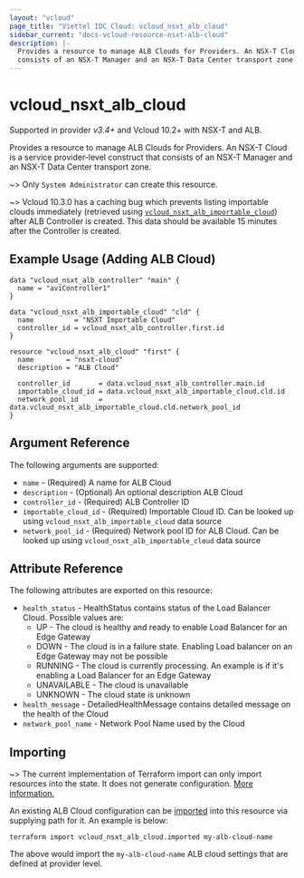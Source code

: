 ```yaml
---
layout: "vcloud"
page_title: "Viettel IDC Cloud: vcloud_nsxt_alb_cloud"
sidebar_current: "docs-vcloud-resource-nsxt-alb-cloud"
description: |-
  Provides a resource to manage ALB Clouds for Providers. An NSX-T Cloud is a service provider-level construct that
  consists of an NSX-T Manager and an NSX-T Data Center transport zone.
---
```


# vcloud\_nsxt\_alb\_cloud

Supported in provider *v3.4+* and Vcloud 10.2+ with NSX-T and ALB.

Provides a resource to manage ALB Clouds for Providers. An NSX-T Cloud is a service provider-level construct that
consists of an NSX-T Manager and an NSX-T Data Center transport zone.

~> Only `System Administrator` can create this resource.

~> Vcloud 10.3.0 has a caching bug which prevents listing importable clouds immediately (retrieved using
[`vcloud_nsxt_alb_importable_cloud`](/providers/vmware/vcloud/latest/docs/data-sources/nsxt_alb_importable_cloud)) after ALB
Controller is created. This data should be available 15 minutes after the Controller is created.


## Example Usage (Adding ALB Cloud)

```hcl
data "vcloud_nsxt_alb_controller" "main" {
  name = "aviController1"
}

data "vcloud_nsxt_alb_importable_cloud" "cld" {
  name          = "NSXT Importable Cloud"
  controller_id = vcloud_nsxt_alb_controller.first.id
}

resource "vcloud_nsxt_alb_cloud" "first" {
  name        = "nsxt-cloud"
  description = "ALB Cloud"

  controller_id       = data.vcloud_nsxt_alb_controller.main.id
  importable_cloud_id = data.vcloud_nsxt_alb_importable_cloud.cld.id
  network_pool_id     = data.vcloud_nsxt_alb_importable_cloud.cld.network_pool_id
}
```

## Argument Reference

The following arguments are supported:

* `name` - (Required) A name for ALB Cloud
* `description` - (Optional) An optional description ALB Cloud
* `controller_id` - (Required) ALB Controller ID
* `importable_cloud_id` - (Required) Importable Cloud ID. Can be looked up using `vcloud_nsxt_alb_importable_cloud` data
  source
* `network_pool_id` - (Required) Network pool ID for ALB Cloud. Can be looked up using `vcloud_nsxt_alb_importable_cloud` data
  source


## Attribute Reference

The following attributes are exported on this resource:

* `health_status` - HealthStatus contains status of the Load Balancer Cloud. Possible values are:
  * UP - The cloud is healthy and ready to enable Load Balancer for an Edge Gateway
  * DOWN - The cloud is in a failure state. Enabling Load balancer on an Edge Gateway may not be possible
  * RUNNING - The cloud is currently processing. An example is if it's enabling a Load Balancer for an Edge Gateway
  * UNAVAILABLE - The cloud is unavailable
  * UNKNOWN - The cloud state is unknown
* `health_message` - DetailedHealthMessage contains detailed message on the health of the Cloud
* `network_pool_name` - Network Pool Name used by the Cloud


## Importing

~> The current implementation of Terraform import can only import resources into the state.
It does not generate configuration. [More information.](https://www.terraform.io/docs/import/)

An existing ALB Cloud configuration can be [imported][docs-import] into this resource
via supplying path for it. An example is below:

[docs-import]: https://www.terraform.io/docs/import/

```
terraform import vcloud_nsxt_alb_cloud.imported my-alb-cloud-name
```

The above would import the `my-alb-cloud-name` ALB cloud settings that are defined at provider level.